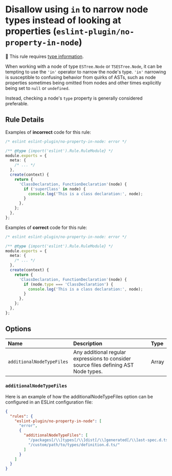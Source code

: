 # Disallow using `in` to narrow node types instead of looking at properties (`eslint-plugin/no-property-in-node`)

💭 This rule requires [type information](https://typescript-eslint.io/linting/typed-linting).

<!-- end auto-generated rule header -->

When working with a node of type `ESTree.Node` or `TSESTree.Node`, it can be tempting to use the `'in'` operator to narrow the node's type.
`'in'` narrowing is susceptible to confusing behavior from quirks of ASTs, such as node properties sometimes being omitted from nodes and other times explicitly being set to `null` or `undefined`.

Instead, checking a node's `type` property is generally considered preferable.

## Rule Details

Examples of **incorrect** code for this rule:

```ts
/* eslint eslint-plugin/no-property-in-node: error */

/** @type {import('eslint').Rule.RuleModule} */
module.exports = {
  meta: {
    /* ... */
  },
  create(context) {
    return {
      'ClassDeclaration, FunctionDeclaration'(node) {
        if ('superClass' in node) {
          console.log('This is a class declaration:', node);
        }
      },
    };
  },
};
```

Examples of **correct** code for this rule:

```ts
/* eslint eslint-plugin/no-property-in-node: error */

/** @type {import('eslint').Rule.RuleModule} */
module.exports = {
  meta: {
    /* ... */
  },
  create(context) {
    return {
      'ClassDeclaration, FunctionDeclaration'(node) {
        if (node.type === 'ClassDeclaration') {
          console.log('This is a class declaration:', node);
        }
      },
    };
  },
};
```

## Options

<!-- begin auto-generated rule options list -->

| Name                      | Description                                                                          | Type  |
| :------------------------ | :----------------------------------------------------------------------------------- | :---- |
| `additionalNodeTypeFiles` | Any additional regular expressions to consider source files defining AST Node types. | Array |

<!-- end auto-generated rule options list -->

### `additionalNodeTypeFiles`

Here is an example of how the additionalNodeTypeFiles option can be configured in an ESLint configuration file:

```json
{
  "rules": {
    "eslint-plugin/no-property-in-node": [
      "error",
      {
        "additionalNodeTypeFiles": [
          "/packages[/\\]types[/\\]dist[/\\]generated[/\\]ast-spec.d.ts/",
          "/custom/path/to/types/definition.d.ts/"
        ]
      }
    ]
  }
}
```
